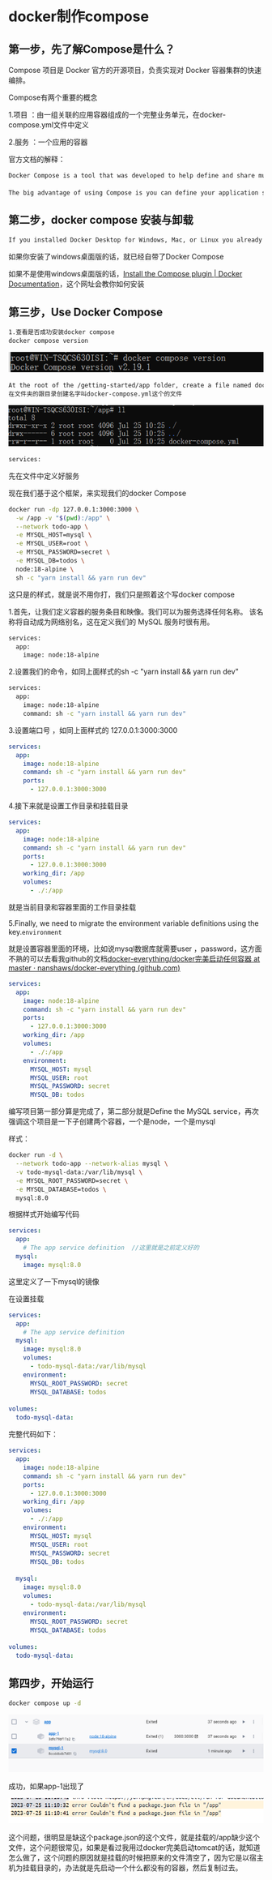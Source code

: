 # docker制作compose

## 第一步，先了解Compose是什么？

Compose 项目是 Docker 官方的开源项目，负责实现对 Docker 容器集群的快速编排。

Compose有两个重要的概念

1.项目  ：由一组关联的应用容器组成的一个完整业务单元，在docker-compose.yml文件中定义

2.服务  ：一个应用的容器

官方文档的解释：

```bash
Docker Compose is a tool that was developed to help define and share multi-container applications. With Compose, we can create a YAML file to define the services and with a single command, can spin everything up or tear it all down.

The big advantage of using Compose is you can define your application stack in a file, keep it at the root of your project repo (it’s now version controlled), and easily enable someone else to contribute to your project. Someone would only need to clone your repo and start the compose app. In fact, you might see quite a few projects on GitHub/GitLab doing exactly this now.
```

## 第二步，docker compose 安装与卸载

```bash
If you installed Docker Desktop for Windows, Mac, or Linux you already have Docker Compose! Play-with-Docker instances already have Docker Compose installed as well.
```

如果你安装了windows桌面版的话，就已经自带了Docker Compose

如果不是使用windows桌面版的话，[Install the Compose plugin | Docker Documentation](https://docs.docker.com/compose/install/linux/)，这个网址会教你如何安装

## 第三步，Use Docker Compose

```bash
1.查看是否成功安装docker compose
docker compose version
```

![image-20230725102257911](./../img/image-20230725102257911.png)

```bash
At the root of the /getting-started/app folder, create a file named docker-compose.yml.
在文件夹的跟目录创建名字叫docker-compose.yml这个的文件
```

![image-20230725102608512](./../img/image-20230725102608512.png)

```bash
services:
```

先在文件中定义好服务

现在我们基于这个框架，来实现我们的docker Compose

```bash
docker run -dp 127.0.0.1:3000:3000 \
  -w /app -v "$(pwd):/app" \
  --network todo-app \
  -e MYSQL_HOST=mysql \
  -e MYSQL_USER=root \
  -e MYSQL_PASSWORD=secret \
  -e MYSQL_DB=todos \
  node:18-alpine \
  sh -c "yarn install && yarn run dev"
```

这只是的样式，就是说不用你打，我们只是照着这个写docker compose

1.首先，让我们定义容器的服务条目和映像。我们可以为服务选择任何名称。 该名称将自动成为网络别名，这在定义我们的 MySQL 服务时很有用。

```bash
services:
  app:
    image: node:18-alpine
```

2.设置我们的命令，如同上面样式的sh -c "yarn install && yarn run dev"

```bash
services:
  app:
    image: node:18-alpine
    command: sh -c "yarn install && yarn run dev"
```

3.设置端口号 ，如同上面样式的 127.0.0.1:3000:3000

```yml
services:
  app:
    image: node:18-alpine
    command: sh -c "yarn install && yarn run dev"
    ports:
      - 127.0.0.1:3000:3000
```

4.接下来就是设置工作目录和挂载目录

```yml
services:
  app:
    image: node:18-alpine
    command: sh -c "yarn install && yarn run dev"
    ports:
      - 127.0.0.1:3000:3000
    working_dir: /app
    volumes:
      - ./:/app
```

就是当前目录和容器里面的工作目录挂载

5.Finally, we need to migrate the environment variable definitions using the key.`environment`

就是设置容器里面的环境，比如说mysql数据库就需要user ，password，这方面不熟的可以去看我github的文档[docker-everything/docker完美启动任何容器 at master · nanshaws/docker-everything (github.com)](https://github.com/nanshaws/docker-everything/tree/master/docker完美启动任何容器)

```yml
services:
  app:
    image: node:18-alpine
    command: sh -c "yarn install && yarn run dev"
    ports:
      - 127.0.0.1:3000:3000
    working_dir: /app
    volumes:
      - ./:/app
    environment:
      MYSQL_HOST: mysql
      MYSQL_USER: root
      MYSQL_PASSWORD: secret
      MYSQL_DB: todos
```

编写项目第一部分算是完成了，第二部分就是Define the MySQL service，再次强调这个项目是一下子创建两个容器，一个是node，一个是mysql

样式：

```bash
docker run -d \
  --network todo-app --network-alias mysql \
  -v todo-mysql-data:/var/lib/mysql \
  -e MYSQL_ROOT_PASSWORD=secret \
  -e MYSQL_DATABASE=todos \
  mysql:8.0
```

根据样式开始编写代码

```yml
services:
  app:
    # The app service definition  //这里就是之前定义好的
  mysql:
    image: mysql:8.0
```

这里定义了一下mysql的镜像

在设置挂载

```yml
services:
  app:
    # The app service definition
  mysql:
    image: mysql:8.0
    volumes:
      - todo-mysql-data:/var/lib/mysql
    environment:
      MYSQL_ROOT_PASSWORD: secret
      MYSQL_DATABASE: todos

volumes:
  todo-mysql-data:
```

完整代码如下： 

```yml
services:
  app:
    image: node:18-alpine
    command: sh -c "yarn install && yarn run dev"
    ports:
      - 127.0.0.1:3000:3000
    working_dir: /app
    volumes:
      - ./:/app
    environment:
      MYSQL_HOST: mysql
      MYSQL_USER: root
      MYSQL_PASSWORD: secret
      MYSQL_DB: todos

  mysql:
    image: mysql:8.0
    volumes:
      - todo-mysql-data:/var/lib/mysql
    environment:
      MYSQL_ROOT_PASSWORD: secret
      MYSQL_DATABASE: todos

volumes:
  todo-mysql-data:
```

## 第四步，开始运行

```bash
docker compose up -d
```

![image-20230725110927196](./../img/image-20230725110927196.png)

成功，如果app-1出现了

![image-20230725111314822](./../img/image-20230725111314822.png)

这个问题，很明显是缺这个package.json的这个文件，就是挂载的/app缺少这个文件，这个问题很常见，如果是看过我用过docker完美启动tomcat的话，就知道怎么做了，这个问题的原因就是挂载的时候把原来的文件清空了，因为它是以宿主机为挂载目录的，办法就是先启动一个什么都没有的容器，然后复制过去。